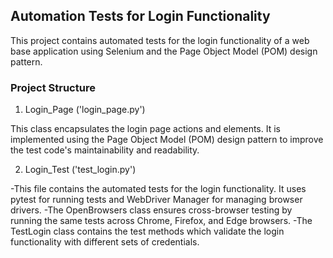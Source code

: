 ## Automation Tests for Login Functionality

This project contains automated tests for the login functionality of a web base application using Selenium and the Page Object Model (POM) design pattern.

### Project Structure
1. Login_Page ('login_page.py')

This class encapsulates the login page actions and elements. It is implemented using the Page Object Model (POM) design pattern to improve the test code's maintainability and readability.

2. Login_Test ('test_login.py')

-This file contains the automated tests for the login functionality. It uses pytest for running tests and WebDriver Manager for managing browser drivers.
-The OpenBrowsers class ensures cross-browser testing by running the same tests across Chrome, Firefox, and Edge browsers.
-The TestLogin class contains the test methods which validate the login functionality with different sets of credentials.
